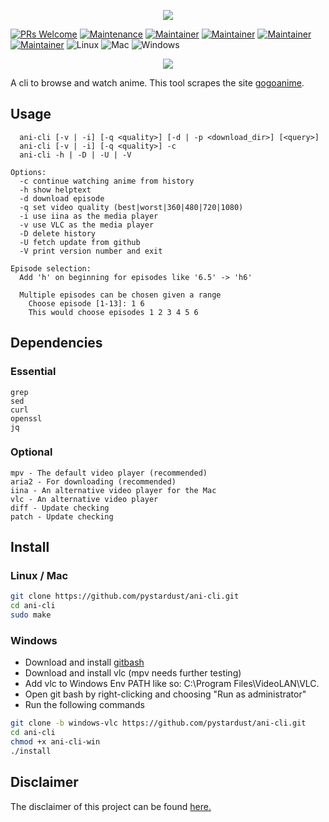 <p align="center"><img src="https://capsule-render.vercel.app/api?type=soft&fontColor=e5ab3e&text=pystardust/ani-cli&height=150&fontSize=60&desc=new%20and%20improved&descAlignY=75&descAlign=60&color=00000000&animation=twinkling"></p>

[![PRs Welcome](https://img.shields.io/badge/PRs-welcome-brightgreen.svg)](http://makeapullrequest.com)
[![Maintenance](https://img.shields.io/badge/Maintained%3F-yes-brightgreen.svg)](https://GitHub.com/pystardust/ani-cli/graphs/commit-activity)
[![Maintainer](https://img.shields.io/badge/maintainer-ura43-blue)](https://github.com/ura43)
[![Maintainer](https://img.shields.io/badge/maintainer-RayGL-blue)](https://github.com/RaynardGerraldo)
[![Maintainer](https://img.shields.io/badge/maintainer-Dink4n-blue)](https://github.com/Dink4n)
[![Maintainer](https://img.shields.io/badge/maintainer-CoolnsX-blue)](https://github.com/CoolnsX)
![Linux](https://img.shields.io/badge/os-linux-brightgreen)
![Mac](https://img.shields.io/badge/os-mac-brightgreen)
![Windows](https://img.shields.io/badge/os-windows-yellow)

<p align="center">
<a href="https://discord.gg/aqu7GpqVmR">
<img src="https://invidget.switchblade.xyz/aqu7GpqVmR">
</a></p>

A cli to browse and watch anime. This tool scrapes the site [gogoanime](https://gogoanime.pe).

## Usage

  ```text
    ani-cli [-v | -i] [-q <quality>] [-d | -p <download_dir>] [<query>]
    ani-cli [-v | -i] [-q <quality>] -c
    ani-cli -h | -D | -U | -V
    
  Options:
    -c continue watching anime from history
    -h show helptext
    -d download episode
    -q set video quality (best|worst|360|480|720|1080)
    -i use iina as the media player
    -v use VLC as the media player
    -D delete history
    -U fetch update from github
    -V print version number and exit

  Episode selection:
    Add 'h' on beginning for episodes like '6.5' -> 'h6'

    Multiple episodes can be chosen given a range
      Choose episode [1-13]: 1 6
      This would choose episodes 1 2 3 4 5 6
  ```

## Dependencies

### Essential

```text
grep
sed
curl
openssl
jq
```

### Optional

```text
mpv - The default video player (recommended)
aria2 - For downloading (recommended)
iina - An alternative video player for the Mac
vlc - An alternative video player
diff - Update checking
patch - Update checking
```

## Install

### Linux / Mac

```sh
git clone https://github.com/pystardust/ani-cli.git
cd ani-cli
sudo make
```

### Windows

* Download and install [gitbash](https://git-scm.com/downloads)
* Download and install vlc (mpv needs further testing)
* Add vlc to Windows Env PATH like so: C:\Program Files\VideoLAN\VLC.
* Open git bash by right-clicking and choosing "Run as administrator"
* Run the following commands

```sh
git clone -b windows-vlc https://github.com/pystardust/ani-cli.git
cd ani-cli
chmod +x ani-cli-win
./install
```

## Disclaimer

The disclaimer of this project can be found [here.](./disclaimer.md)
